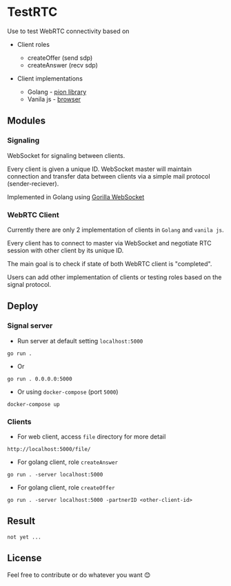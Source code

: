 # TestRTC

Use to test WebRTC connectivity based on
- Client roles 
    - createOffer (send sdp)
    - createAnswer (recv sdp)

- Client implementations
    - Golang - [pion library](https://github.com/pion/webrtc)
    - Vanila js - [browser](https://webrtc.github.io/samples/)

## Modules

### Signaling

WebSocket for signaling between clients.

Every client is given a unique ID. WebSocket master will maintain connection and transfer data between clients via a simple mail protocol (sender-reciever).

Implemented in Golang using [Gorilla WebSocket](https://github.com/gorilla/websocket)

### WebRTC Client

Currently there are only 2 implementation of clients in `Golang` and `vanila js`.

Every client has to connect to master via WebSocket and negotiate RTC session with other client by its unique ID.

The main goal is to check if state of both WebRTC client is "completed".

Users can add other implementation of clients or testing roles based on the signal protocol.

## Deploy

### Signal server

- Run server at default setting `localhost:5000`
```
go run .
```

- Or
```
go run . 0.0.0.0:5000
```

- Or using `docker-compose` (port `5000`)
```
docker-compose up
```

### Clients

- For web client, access `file` directory for more detail
```
http://localhost:5000/file/
```

- For golang client, role `createAnswer`
```
go run . -server localhost:5000
```

- For golang client, role `createOffer`
```
go run . -server localhost:5000 -partnerID <other-client-id>
```

## Result

`not yet ...`

## License

Feel free to contribute or do whatever you want 😊